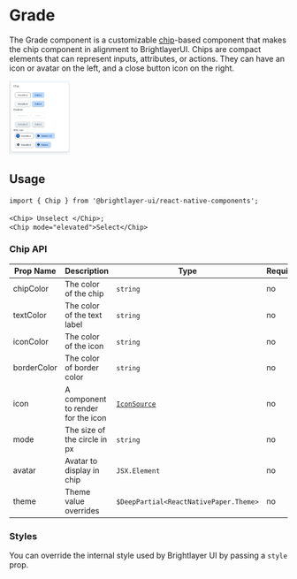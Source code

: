 # Grade

The Grade component is a customizable [chip](https://callstack.github.io/react-native-paper/docs/components/Chip/#selectedcolor)-based component that makes the chip component in alignment to BrightlayerUI. Chips are compact elements that can represent inputs, attributes, or actions. They can have an icon or avatar on the left, and a close button icon on the right.

<img width="110" alt="Chipcomponent" src="./images/chip.png">

## Usage

```tsx
import { Chip } from '@brightlayer-ui/react-native-components';

<Chip> Unselect </Chip>;
<Chip mode="elevated">Select</Chip>
```

### Chip API

| Prop Name       | Description                          | Type                                   | Required | Default                  |
| --------------- | ------------------------------------ | -------------------------------------- | -------- | ------------------------ |
| chipColor       | The color of the chip                | `string`                               | no       |                          |
| textColor       | The color of the text label          | `string`                               | no       |                          |
| iconColor       | The color of the icon                | `string`                               | no       |                          |
| borderColor     | The color of border color            | `string`                               | no       |                          |
| icon            | A component to render for the icon   | [`IconSource`](./Icons.md)             | no       |                          |
| mode            | The size of the circle in px         | `string`                               | no       |                          |
| avatar          | Avatar to display in chip            | `JSX.Element`                          | no       |                          |
| theme           | Theme value overrides                | `$DeepPartial<ReactNativePaper.Theme>` | no       |                          |



### Styles

You can override the internal style used by Brightlayer UI by passing a `style` prop.
